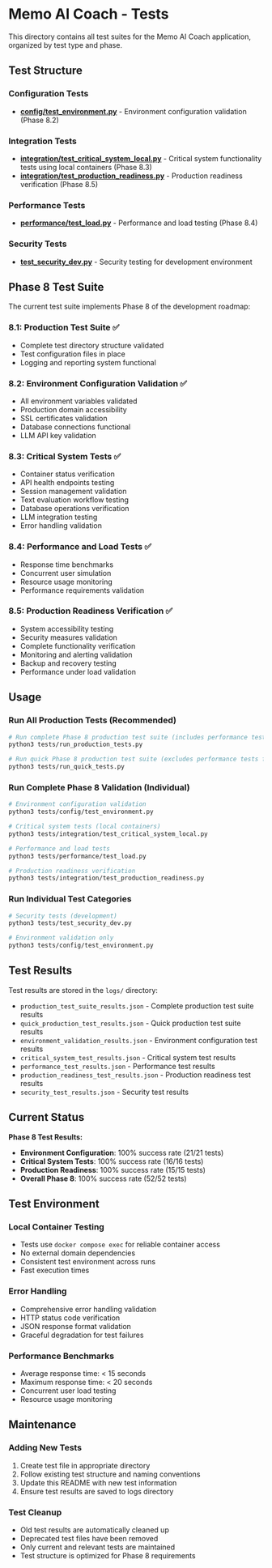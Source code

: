 # Memo AI Coach - Tests

This directory contains all test suites for the Memo AI Coach application, organized by test type and phase.

## Test Structure

### Configuration Tests
- **[config/test_environment.py](config/test_environment.py)** - Environment configuration validation (Phase 8.2)

### Integration Tests
- **[integration/test_critical_system_local.py](integration/test_critical_system_local.py)** - Critical system functionality tests using local containers (Phase 8.3)
- **[integration/test_production_readiness.py](integration/test_production_readiness.py)** - Production readiness verification (Phase 8.5)

### Performance Tests
- **[performance/test_load.py](performance/test_load.py)** - Performance and load testing (Phase 8.4)

### Security Tests
- **[test_security_dev.py](test_security_dev.py)** - Security testing for development environment

## Phase 8 Test Suite

The current test suite implements Phase 8 of the development roadmap:

### 8.1: Production Test Suite ✅
- Complete test directory structure validated
- Test configuration files in place
- Logging and reporting system functional

### 8.2: Environment Configuration Validation ✅
- All environment variables validated
- Production domain accessibility
- SSL certificates validation
- Database connections functional
- LLM API key validation

### 8.3: Critical System Tests ✅
- Container status verification
- API health endpoints testing
- Session management validation
- Text evaluation workflow testing
- Database operations verification
- LLM integration testing
- Error handling validation

### 8.4: Performance and Load Tests ✅
- Response time benchmarks
- Concurrent user simulation
- Resource usage monitoring
- Performance requirements validation

### 8.5: Production Readiness Verification ✅
- System accessibility testing
- Security measures validation
- Complete functionality verification
- Monitoring and alerting validation
- Backup and recovery testing
- Performance under load validation

## Usage

### Run All Production Tests (Recommended)
```bash
# Run complete Phase 8 production test suite (includes performance tests)
python3 tests/run_production_tests.py

# Run quick Phase 8 production test suite (excludes performance tests for speed)
python3 tests/run_quick_tests.py
```

### Run Complete Phase 8 Validation (Individual)
```bash
# Environment configuration validation
python3 tests/config/test_environment.py

# Critical system tests (local containers)
python3 tests/integration/test_critical_system_local.py

# Performance and load tests
python3 tests/performance/test_load.py

# Production readiness verification
python3 tests/integration/test_production_readiness.py
```

### Run Individual Test Categories
```bash
# Security tests (development)
python3 tests/test_security_dev.py

# Environment validation only
python3 tests/config/test_environment.py
```

## Test Results

Test results are stored in the `logs/` directory:
- `production_test_suite_results.json` - Complete production test suite results
- `quick_production_test_results.json` - Quick production test suite results
- `environment_validation_results.json` - Environment configuration test results
- `critical_system_test_results.json` - Critical system test results
- `performance_test_results.json` - Performance test results
- `production_readiness_test_results.json` - Production readiness test results
- `security_test_results.json` - Security test results

## Current Status

**Phase 8 Test Results:**
- **Environment Configuration**: 100% success rate (21/21 tests)
- **Critical System Tests**: 100% success rate (16/16 tests)
- **Production Readiness**: 100% success rate (15/15 tests)
- **Overall Phase 8**: 100% success rate (52/52 tests)

## Test Environment

### Local Container Testing
- Tests use `docker compose exec` for reliable container access
- No external domain dependencies
- Consistent test environment across runs
- Fast execution times

### Error Handling
- Comprehensive error handling validation
- HTTP status code verification
- JSON response format validation
- Graceful degradation for test failures

### Performance Benchmarks
- Average response time: < 15 seconds
- Maximum response time: < 20 seconds
- Concurrent user load testing
- Resource usage monitoring

## Maintenance

### Adding New Tests
1. Create test file in appropriate directory
2. Follow existing test structure and naming conventions
3. Update this README with new test information
4. Ensure test results are saved to logs directory

### Test Cleanup
- Old test results are automatically cleaned up
- Deprecated test files have been removed
- Only current and relevant tests are maintained
- Test structure is optimized for Phase 8 requirements
